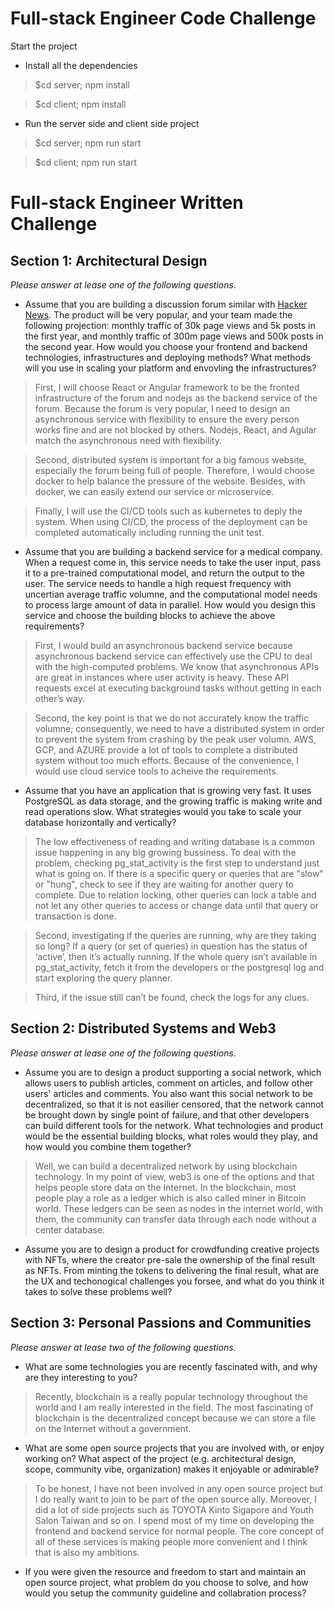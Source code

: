 # Full-stack Engineer Code Challenge

Start the project 

* Install all the dependencies 
> $cd server; npm install 

> $cd client; npm install  

* Run the server side and client side project
> $cd server; npm run start

> $cd client; npm run start


# Full-stack Engineer Written Challenge

## Section 1: Architectural Design

*Please answer at lease one of the following questions.*

* Assume that you are building a discussion forum similar with [Hacker News](https://news.ycombinator.com/). The product will be very popular, and your team made the following projection: monthly traffic of 30k page views and 5k posts in the first year, and monthly traffic of 300m page views and 500k posts in the second year. How would you choose your frontend and backend technologies, infrastructures and deploying methods? What methods will you use in scaling your platform and envovling the infrastructures?

> First, I will choose React or Angular framework to be the fronted infrastructure of the forum and nodejs as the backend service of the forum. Because the forum is very popular, I need to design an asynchronous service with flexibility to ensure the every person works fine and are not blocked by others. Nodejs, React, and Agular match the asynchronous need with flexibility.

> Second, distributed system is important for a big famous website, especially the forum being full of people. Therefore, I would choose docker to help balance the pressure of the website. Besides, with docker, we can easily extend our service or microservice. 

> Finally, I will use the CI/CD tools such as kubernetes to deply the system. When using CI/CD, the process of the deployment can be completed automatically including running the unit test.   

* Assume that you are building a backend service for a medical company. When a request come in, this service needs to take the user input, pass it to a pre-trained computational model, and return the output to the user. The service needs to handle a high request frequency with uncertian average traffic volumne, and the computational model needs to process large amount of data in parallel. How would you design this service and choose the building blocks to achieve the above requirements?

> First, I would build an asynchronous backend service because asynchronous backend service can effectively use the CPU to deal with the high-computed problems. We know that asynchronous APIs are great in instances where user activity is heavy. These API requests excel at executing background tasks without getting in each other’s way. 

> Second, the key point is that we do not accurately know the traffic volumne; consequently, we need to have a distributed system in order to prevent the system from crashing by the peak user volumn. AWS, GCP, and AZURE provide a lot of tools to complete a distributed system without too much efforts. Because of the convenience, I would use cloud service tools to acheive the requirements.

* Assume that you have an application that is growing very fast. It uses PostgreSQL as data storage, and the growing traffic is making write and read operations slow. What strategies would you take to scale your database horizontally and vertically?

> The low effectiveness of reading and writing database is a common issue happening in any big growing bussiness. To deal with the problem, checking pg_stat_activity is the first step to understand just what is going on. If there is a specific query or queries that are "slow" or "hung", check to see if they are waiting for another query to complete. Due to relation locking, other queries can lock a table and not let any other queries to access or change data until that query or transaction is done.

> Second, investigating if the queries are running, why are they taking so long? If a query (or set of queries) in question has the status of ‘active’, then it’s actually running. If the whole query isn’t available in pg_stat_activity, fetch it from the developers or the postgresql log and start exploring the query planner.

> Third, if the issue still can’t be found, check the logs for any clues.

## Section 2: Distributed Systems and Web3

*Please answer at lease one of the following questions.*

* Assume you are to design a product supporting a social network, which allows users to publish articles, comment on articles, and follow other users' articles and comments. You also want this social network to be decentralized, so that it is not easilier censored, that the network cannot be brought down by single point of failure, and that other developers can build different tools for the network. What technologies and product would be the essential building blocks, what roles would they play, and how would you combine them together?

> Well, we can build a decentralized network by using blockchain technology. In my point of view, web3 is one of the options and that helps people store data on the Internet. In the blockchain, most people play a role as a ledger which is also called miner in Bitcoin world. These ledgers can be seen as nodes in the internet world, with them,  the community can transfer data through each node without a center database. 

* Assume you are to design a product for crowdfunding creative projects with NFTs, where the creator pre-sale the ownership of the final result as NFTs. From minting the tokens to delivering the final result, what are the UX and techonogical challenges you forsee, and what do you think it takes to solve these problems well?



## Section 3: Personal Passions and Communities

*Please answer at lease two of the following questions.*

* What are some technologies you are recently fascinated with, and why are they interesting to you?

> Recently, blockchain is a really popular technology throughout the world and I am really interested in the field. The most fascinating of blockchain is the decentralized concept because we can store a file on the Internet without a government.

* What are some open source projects that you are involved with, or enjoy working on? What aspect of the project (e.g. architectural design, scope, community vibe, organization) makes it enjoyable or admirable?

> To be honest, I have not been involved in any open source project but I do really want to join to be part of the open source ally. Moreover, I did a lot of side projects such as TOYOTA Kinto Sigapore and Youth Salon Taiwan and so on. I spend most of my time on developing the frontend and backend service for normal people. The core concept of all of these services is making people more convenient and I think that is also my ambitions. 

* If you were given the resource and freedom to start and maintain an open source project, what problem do you choose to solve, and how would you setup the community guideline and collabration process?
